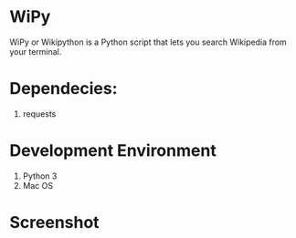 # WiPy
WiPy or Wikipython is a Python script that lets you search Wikipedia from your terminal.

# Dependecies:
1. requests

# Development Environment
1. Python 3
2. Mac OS

# Screenshot

<img src="https://i.ibb.co/yk5zL9Q/Screen-Shot-2018-11-29-at-3-57-46-PM.png" alt=""/>
